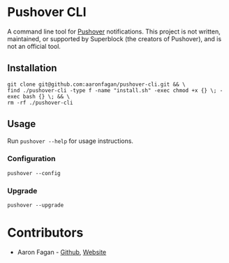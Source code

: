 # Pushover CLI
A command line tool for [Pushover](https://pushover.net/) notifications. This project is not written, maintained, or supported by Superblock (the creators of Pushover), and is not an official tool.

## Installation
```
git clone git@github.com:aaronfagan/pushover-cli.git && \
find ./pushover-cli -type f -name "install.sh" -exec chmod +x {} \; -exec bash {} \; && \
rm -rf ./pushover-cli
```

## Usage
Run `pushover --help` for usage instructions.

### Configuration
```
pushover --config
```

### Upgrade
```
pushover --upgrade
```

# Contributors
* Aaron Fagan - [Github](https://github.com/aaronfagan), [Website](https://www.aaronfagan.ca/)
